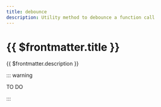 ```yaml
---
title: debounce
description: Utility method to debounce a function call
---
```


# {{ $frontmatter.title }}

{{ $frontmatter.description }}

::: warning

TO DO

:::
